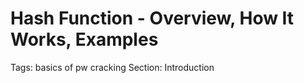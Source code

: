 # Hash Function - Overview, How It Works, Examples

Tags: basics of pw cracking
Section: Introduction